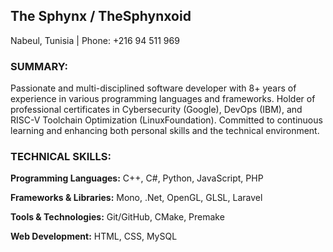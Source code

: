 ## The Sphynx / TheSphynxoid
Nabeul, Tunisia | Phone: +216 94 511 969

### SUMMARY:

Passionate and multi-disciplined software developer with 8+ years of experience in various programming languages and frameworks. Holder of professional certificates in Cybersecurity (Google), DevOps (IBM), and RISC-V Toolchain Optimization (LinuxFoundation). Committed to continuous learning and enhancing both personal skills and the technical environment.

### TECHNICAL SKILLS:

**Programming Languages:** C++, C#, Python, JavaScript, PHP

**Frameworks & Libraries:** Mono, .Net, OpenGL, GLSL, Laravel

**Tools & Technologies:** Git/GitHub, CMake, Premake

**Web Development:** HTML, CSS, MySQL

<!--
**TheSphynxoid/TheSphynxoid** is a ✨ _special_ ✨ repository because its `README.md` (this file) appears on your GitHub profile.

Here are some ideas to get you started:

- 🔭 I’m currently working on ...
- 🌱 I’m currently learning ...
- 👯 I’m looking to collaborate on ...
- 🤔 I’m looking for help with ...
- 💬 Ask me about ...
- 📫 How to reach me: ...
- 😄 Pronouns: ...
- ⚡ Fun fact: ...
-->
